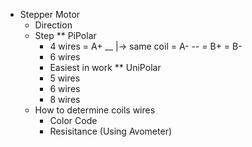 






* Stepper Motor
    + Direction
    + Step
	** PiPolar
		+ 4 wires
            = A+  __ 
                    |-> same coil
            = A-  -- 
            = B+
            = B-
        + 6 wires
        - Easiest in work
	** UniPolar
		+ 5 wires
		+ 6 wires
		+ 8 wires
    + How to determine coils wires
        - Color Code
        - Resisitance (Using Avometer)
